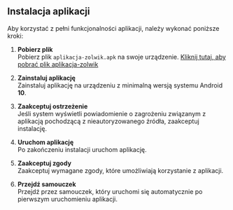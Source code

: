 ## Instalacja aplikacji

Aby korzystać z pełni funkcjonalności aplikacji, należy wykonać poniższe kroki:

1. **Pobierz plik**  
   Pobierz plik `aplikacja-zolwik.apk` na swoje urządzenie.
[Kliknij tutaj, aby pobrać plik aplikacja-zolwik]([https://github.com//niemyslniepytaj/repozytorium_kodu](https://github.com/niemyslniepytaj/repozytorium_kodu/blob/master/app/release/aplikacja-zolwik.apk))

2. **Zainstaluj aplikację**  
   Zainstaluj aplikację na urządzeniu z minimalną wersją systemu Android **10**.

3. **Zaakceptuj ostrzeżenie**  
   Jeśli system wyświetli powiadomienie o zagrożeniu związanym z aplikacją pochodzącą z nieautoryzowanego źródła, zaakceptuj instalację.

4. **Uruchom aplikację**  
   Po zakończeniu instalacji uruchom aplikację.

5. **Zaakceptuj zgody**  
   Zaakceptuj wymagane zgody, które umożliwiają korzystanie z aplikacji.

6. **Przejdź samouczek**  
   Przejdź przez samouczek, który uruchomi się automatycznie po pierwszym uruchomieniu aplikacji.
